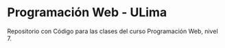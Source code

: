 # Programación Web - ULima

Repositorio con Código para las clases del curso Programación Web, nivel 7. 
